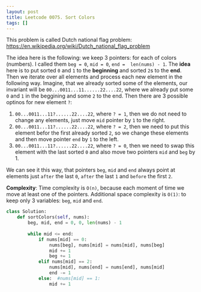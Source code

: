 ```yaml
---
layout: post
title: Leetcode 0075. Sort Colors
tags: []
---
```


This problem is called Dutch national flag problem: https://en.wikipedia.org/wiki/Dutch_national_flag_problem

The idea here is the following: we keep 3 pointers: for each of colors (numbers). I called them
`beg = 0`, `mid = 0`, `end =  len(nums) - 1`. The **idea** here is to put sorted `0` and `1` to the **beginning** and sorted `2`s to the **end**.  Then we iterate over all elements and process each new element in the following way. Imagine, that we already sorted some of the elements, our invariant will be `00...0011...11......22....22`, where we already put some `0` and `1` in the beggining and some `2` to the end. Then there are 3 possible optinos for new element `?`:

1. `00...0011...11?......22....22`, where `? = 1`, then we do not need to change any elements, just move `mid` pointer by `1` to the right.
2. `00...0011...11?......22....22`, where `? = 2`, then we need to put this element befor the first already sorted `2`, so we change these elements and then move pointer `end` by `1` to the left.
3. `00...0011...11?......22....22`, where `? = 0`, then we need to swap this element with the last  sorted `0` and also move two pointers `mid` and `beg` by 1.

We can see it this way, that pointers `beg`, `mid` and `end` always point at elements just `after` the last `0`, `after` the last `1` and `before` the first `2`.

**Complexity**: Time complexity is `O(n)`, because each moment of time we move at least one of the pointers. Additional space complexity is `O(1)`: to keep only 3 variables: `beg`, `mid` and `end`.

```python
class Solution:
    def sortColors(self, nums):
        beg, mid, end = 0, 0, len(nums) - 1
        
        while mid <= end:
            if nums[mid] == 0:
                nums[beg], nums[mid] = nums[mid], nums[beg]
                mid += 1
                beg += 1
            elif nums[mid] == 2:
                nums[mid], nums[end] = nums[end], nums[mid]
                end -= 1
            else:  #nums[mid] == 1:
                mid += 1
```

